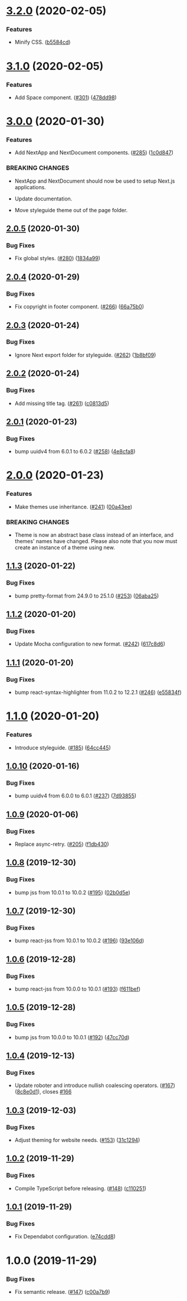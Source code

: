 # [3.2.0](https://github.com/thenativeweb/thenativeweb-ux/compare/3.1.0...3.2.0) (2020-02-05)


### Features

* Minify CSS. ([b5584cd](https://github.com/thenativeweb/thenativeweb-ux/commit/b5584cd266b172b169909414717d95f2ee7c1d24))

# [3.1.0](https://github.com/thenativeweb/thenativeweb-ux/compare/3.0.0...3.1.0) (2020-02-05)


### Features

* Add Space component. ([#301](https://github.com/thenativeweb/thenativeweb-ux/issues/301)) ([478dd98](https://github.com/thenativeweb/thenativeweb-ux/commit/478dd988bab7438aeab89630fc4e0bef3bee7503))

# [3.0.0](https://github.com/thenativeweb/thenativeweb-ux/compare/2.0.5...3.0.0) (2020-01-30)


### Features

* Add NextApp and NextDocument components. ([#285](https://github.com/thenativeweb/thenativeweb-ux/issues/285)) ([1c0d847](https://github.com/thenativeweb/thenativeweb-ux/commit/1c0d8476a6e4326d64bf27f6cda09202f280860f))


### BREAKING CHANGES

* NextApp and NextDocument should now be used to setup Next.js applications.

* Update documentation.

* Move styleguide theme out of the page folder.

## [2.0.5](https://github.com/thenativeweb/thenativeweb-ux/compare/2.0.4...2.0.5) (2020-01-30)


### Bug Fixes

* Fix global styles. ([#280](https://github.com/thenativeweb/thenativeweb-ux/issues/280)) ([1834a99](https://github.com/thenativeweb/thenativeweb-ux/commit/1834a991aab85f960f0b5b5326e500495524e1b8))

## [2.0.4](https://github.com/thenativeweb/thenativeweb-ux/compare/2.0.3...2.0.4) (2020-01-29)


### Bug Fixes

* Fix copyright in footer component. ([#266](https://github.com/thenativeweb/thenativeweb-ux/issues/266)) ([66a75b0](https://github.com/thenativeweb/thenativeweb-ux/commit/66a75b0b03efda4e0403462ff0da8ae504f0bdbb))

## [2.0.3](https://github.com/thenativeweb/thenativeweb-ux/compare/2.0.2...2.0.3) (2020-01-24)


### Bug Fixes

* Ignore Next export folder for styleguide. ([#262](https://github.com/thenativeweb/thenativeweb-ux/issues/262)) ([1b8bf09](https://github.com/thenativeweb/thenativeweb-ux/commit/1b8bf095e2ac4625224f622b2c545b6d6ff89736))

## [2.0.2](https://github.com/thenativeweb/thenativeweb-ux/compare/2.0.1...2.0.2) (2020-01-24)


### Bug Fixes

* Add missing title tag. ([#261](https://github.com/thenativeweb/thenativeweb-ux/issues/261)) ([c0813d5](https://github.com/thenativeweb/thenativeweb-ux/commit/c0813d5397fb0dcc2007c2c4e58a564f6bdfc9be))

## [2.0.1](https://github.com/thenativeweb/thenativeweb-ux/compare/2.0.0...2.0.1) (2020-01-23)


### Bug Fixes

* bump uuidv4 from 6.0.1 to 6.0.2 ([#258](https://github.com/thenativeweb/thenativeweb-ux/issues/258)) ([4e8cfa8](https://github.com/thenativeweb/thenativeweb-ux/commit/4e8cfa823f93ccde2f88e6b9daab49baef6fc2cb))

# [2.0.0](https://github.com/thenativeweb/thenativeweb-ux/compare/1.1.3...2.0.0) (2020-01-23)


### Features

* Make themes use inheritance. ([#241](https://github.com/thenativeweb/thenativeweb-ux/issues/241)) ([00a43ee](https://github.com/thenativeweb/thenativeweb-ux/commit/00a43ee4cf80a003e965636d2150485e1a8dc544))


### BREAKING CHANGES

* Theme is now an abstract base class instead of an interface, and themes' names have changed. Please also note that you now must create an instance of a theme using new.

## [1.1.3](https://github.com/thenativeweb/thenativeweb-ux/compare/1.1.2...1.1.3) (2020-01-22)


### Bug Fixes

* bump pretty-format from 24.9.0 to 25.1.0 ([#253](https://github.com/thenativeweb/thenativeweb-ux/issues/253)) ([06aba25](https://github.com/thenativeweb/thenativeweb-ux/commit/06aba2594a9521c6059fb845edb64f185c439deb))

## [1.1.2](https://github.com/thenativeweb/thenativeweb-ux/compare/1.1.1...1.1.2) (2020-01-20)


### Bug Fixes

* Update Mocha configuration to new format. ([#242](https://github.com/thenativeweb/thenativeweb-ux/issues/242)) ([617c8d6](https://github.com/thenativeweb/thenativeweb-ux/commit/617c8d65b5930b632259a59757026ce39d4693d7))

## [1.1.1](https://github.com/thenativeweb/thenativeweb-ux/compare/1.1.0...1.1.1) (2020-01-20)


### Bug Fixes

* bump react-syntax-highlighter from 11.0.2 to 12.2.1 ([#246](https://github.com/thenativeweb/thenativeweb-ux/issues/246)) ([e55834f](https://github.com/thenativeweb/thenativeweb-ux/commit/e55834f555959dc97cc25108a302863d543713b1))

# [1.1.0](https://github.com/thenativeweb/thenativeweb-ux/compare/1.0.10...1.1.0) (2020-01-20)


### Features

* Introduce styleguide. ([#185](https://github.com/thenativeweb/thenativeweb-ux/issues/185)) ([64cc445](https://github.com/thenativeweb/thenativeweb-ux/commit/64cc44515bee94ecb04a66188bc5d73e4c931305))

## [1.0.10](https://github.com/thenativeweb/thenativeweb-ux/compare/1.0.9...1.0.10) (2020-01-16)


### Bug Fixes

* bump uuidv4 from 6.0.0 to 6.0.1 ([#237](https://github.com/thenativeweb/thenativeweb-ux/issues/237)) ([7d93855](https://github.com/thenativeweb/thenativeweb-ux/commit/7d938555e0a5c493f71445a590179ba8888ea4d6))

## [1.0.9](https://github.com/thenativeweb/thenativeweb-ux/compare/1.0.8...1.0.9) (2020-01-06)


### Bug Fixes

* Replace async-retry. ([#205](https://github.com/thenativeweb/thenativeweb-ux/issues/205)) ([f1db430](https://github.com/thenativeweb/thenativeweb-ux/commit/f1db430c3f4d95b6fdbaee596485abf258c40979))

## [1.0.8](https://github.com/thenativeweb/thenativeweb-ux/compare/1.0.7...1.0.8) (2019-12-30)


### Bug Fixes

* bump jss from 10.0.1 to 10.0.2 ([#195](https://github.com/thenativeweb/thenativeweb-ux/issues/195)) ([02b0d5e](https://github.com/thenativeweb/thenativeweb-ux/commit/02b0d5e344f8e17301651dff293f01d9e14bf183))

## [1.0.7](https://github.com/thenativeweb/thenativeweb-ux/compare/1.0.6...1.0.7) (2019-12-30)


### Bug Fixes

* bump react-jss from 10.0.1 to 10.0.2 ([#196](https://github.com/thenativeweb/thenativeweb-ux/issues/196)) ([93e106d](https://github.com/thenativeweb/thenativeweb-ux/commit/93e106d4aea8c347343b373af950340d0917f06e))

## [1.0.6](https://github.com/thenativeweb/thenativeweb-ux/compare/1.0.5...1.0.6) (2019-12-28)


### Bug Fixes

* bump react-jss from 10.0.0 to 10.0.1 ([#193](https://github.com/thenativeweb/thenativeweb-ux/issues/193)) ([f611bef](https://github.com/thenativeweb/thenativeweb-ux/commit/f611befd623b79331aa43b75949b7977c4a8b326))

## [1.0.5](https://github.com/thenativeweb/thenativeweb-ux/compare/1.0.4...1.0.5) (2019-12-28)


### Bug Fixes

* bump jss from 10.0.0 to 10.0.1 ([#192](https://github.com/thenativeweb/thenativeweb-ux/issues/192)) ([47cc70d](https://github.com/thenativeweb/thenativeweb-ux/commit/47cc70d0a5f960e0e3567869cd99a15187e084c3))

## [1.0.4](https://github.com/thenativeweb/thenativeweb-ux/compare/1.0.3...1.0.4) (2019-12-13)


### Bug Fixes

* Update roboter and introduce nullish coalescing operators. ([#167](https://github.com/thenativeweb/thenativeweb-ux/issues/167)) ([8c8e0d1](https://github.com/thenativeweb/thenativeweb-ux/commit/8c8e0d103269315931dd876ad79402bcf31c38a3)), closes [#166](https://github.com/thenativeweb/thenativeweb-ux/issues/166)

## [1.0.3](https://github.com/thenativeweb/thenativeweb-ux/compare/1.0.2...1.0.3) (2019-12-03)


### Bug Fixes

* Adjust theming for website needs. ([#153](https://github.com/thenativeweb/thenativeweb-ux/issues/153)) ([31c1294](https://github.com/thenativeweb/thenativeweb-ux/commit/31c129460f8afddb1b95c62f85075208108a7026))

## [1.0.2](https://github.com/thenativeweb/thenativeweb-ux/compare/v1.0.1...1.0.2) (2019-11-29)


### Bug Fixes

* Compile TypeScript before releasing. ([#148](https://github.com/thenativeweb/thenativeweb-ux/issues/148)) ([c110251](https://github.com/thenativeweb/thenativeweb-ux/commit/c11025143cc3a8e7f42a808253daf05791147e6d))

## [1.0.1](https://github.com/thenativeweb/thenativeweb-ux/compare/v1.0.0...v1.0.1) (2019-11-29)


### Bug Fixes

* Fix Dependabot configuration. ([e74cdd8](https://github.com/thenativeweb/thenativeweb-ux/commit/e74cdd840f1b56873392c433dac8a53e7858b408))

# 1.0.0 (2019-11-29)


### Bug Fixes

* Fix semantic release. ([#147](https://github.com/thenativeweb/thenativeweb-ux/issues/147)) ([c00a7b9](https://github.com/thenativeweb/thenativeweb-ux/commit/c00a7b951eb525d23fa6df5f3014262fb91e60a5))
